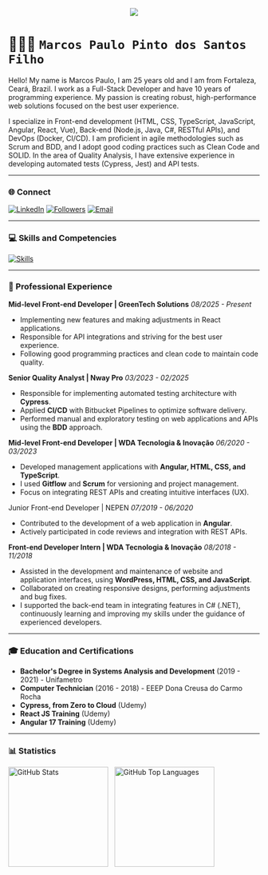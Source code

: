 <p align="center">
<a href="https://github.com/marcospsdev">
<img src="https://readme-typing-svg.demolab.com/?lines=Full-Stack%20Developer;10%20years%20of%20experience;Passionate%20about%20robust%20solutions;Always%20learning%20and%20evolving;&font=Fira%20Code&center=true&width=440&height=45&color=00eaff&vCenter=true&pause=1000&size=22" />
</a>
</p>

# 👨🏽‍💻 **`Marcos Paulo Pinto dos Santos Filho`**

Hello! My name is Marcos Paulo, I am 25 years old and I am from Fortaleza, Ceará, Brazil. I work as a Full-Stack Developer and have 10 years of programming experience. My passion is creating robust, high-performance web solutions focused on the best user experience.

I specialize in Front-end development (HTML, CSS, TypeScript, JavaScript, Angular, React, Vue), Back-end (Node.js, Java, C#, RESTful APIs), and DevOps (Docker, CI/CD). I am proficient in agile methodologies such as Scrum and BDD, and I adopt good coding practices such as Clean Code and SOLID. In the area of Quality Analysis, I have extensive experience in developing automated tests (Cypress, Jest) and API tests.

---

### 🌐 Connect

<p align="left">
   <a href="https://www.linkedin.com/in/marcospsdev" target="_blank"><img
    alt="LinkedIn"
    title="Connect with me on LinkedIn"
    src="https://img.shields.io/badge/-LinkedIn-0077B5?style=for-the-badge&logo=linkedin&logoColor=white"
/></a> <a href="https://github.com/marcospsdev?tab=followers" target="_blank"><img
    alt="Followers"
    title="Follow me on GitHub"
    src="https://custom-icon-badges.demolab.com/github/followers/marcospsdev?color=236ad3&labelColor=1155ba&style=for-the-badge&logo=github&label=Followers&logoColor=white"
/></a> <a href="mailto:contato.marcosps@gmail.com" target="_blank"><img
    alt="Email"
    title="Send an email"
    src="https://img.shields.io/badge/-Email-D14836?style=for-the-badge&logo=gmail&logoColor=white"
/></a>
</p>

---

### 💻 Skills and Competencies

[![Skills](https://skillicons.dev/icons?i=js,ts,react,angular,vue,html,css,tailwind,sass,vite,nodejs,php,wordpress,cs,net,java,express,prisma,postman,postgres,mysql,cypress,selenium,jest,docker,git,github,azure,vercel,figma,photoshop,illustrator)](https://skillicons.dev)

---

### 💼 Professional Experience

**Mid-level Front-end Developer | GreenTech Solutions**
_08/2025 - Present_
- Implementing new features and making adjustments in React applications.
- Responsible for API integrations and striving for the best user experience.
- Following good programming practices and clean code to maintain code quality.

**Senior Quality Analyst | Nway Pro**
_03/2023 - 02/2025_
-   Responsible for implementing automated testing architecture with **Cypress**.
-   Applied **CI/CD** with Bitbucket Pipelines to optimize software delivery.
-  Performed manual and exploratory testing on web applications and APIs using the **BDD** approach.

**Mid-level Front-end Developer | WDA Tecnologia & Inovação**
_06/2020 - 03/2023_
-  Developed management applications with **Angular, HTML, CSS, and TypeScript**.
- I used **Gitflow** and **Scrum** for versioning and project management.
- Focus on integrating REST APIs and creating intuitive interfaces (UX).

Junior Front-end Developer | NEPEN
_07/2019 - 06/2020_
-   Contributed to the development of a web application in **Angular**.
-   Actively participated in code reviews and integration with REST APIs.

**Front-end Developer Intern | WDA Tecnologia & Inovação**
_08/2018 - 11/2018_
- Assisted in the development and maintenance of website and application interfaces, using **WordPress, HTML, CSS, and JavaScript**.
- Collaborated on creating responsive designs, performing adjustments and bug fixes.
- I supported the back-end team in integrating features in C# (.NET), continuously learning and improving my skills under the guidance of experienced developers.

---

### 🎓 Education and Certifications

- **Bachelor's Degree in Systems Analysis and Development** (2019 - 2021) - Unifametro
- **Computer Technician** (2016 - 2018) - EEEP Dona Creusa do Carmo Rocha
- **Cypress, from Zero to Cloud** (Udemy)
- **React JS Training** (Udemy)
- **Angular 17 Training** (Udemy)

---

### 📊 Statistics

<p>
  <img
    align="left"
    alt="GitHub Stats"
    height="200"
    style="padding-right: 10px;"
    src="https://github-readme-stats.vercel.app/api?username=marcospsdev&show_icons=true&theme=dark&include_all_commits=true&locale=en"
  />

  <img
    align="left"
    alt="GitHub Top Languages"
    height="200"
    src="https://github-readme-stats.vercel.app/api/top-langs/?username=marcospsdev&theme=dark&layout=compact&custom_title=Technologies"
  />
</p>
